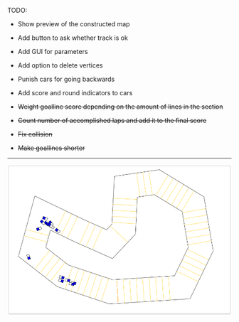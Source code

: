 TODO:

* Show preview of the constructed map
* Add button to ask whether track is ok
* Add GUI for parameters
* Add option to delete vertices
* Punish cars for going backwards

* Add score and round indicators to cars

* ~~Weight goalline score depending on the amount of lines in the section~~
* ~~Count number of accomplished laps and add it to the final score~~
* ~~Fix collision~~
* ~~Make goallines shorter~~

----------------

![demo-picture](demo.png)